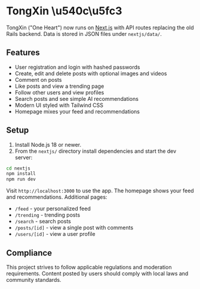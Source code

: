 # TongXin \u540c\u5fc3

TongXin ("One Heart") now runs on [Next.js](https://nextjs.org/) with API routes replacing the old Rails backend. Data is stored in JSON files under `nextjs/data/`.

## Features

- User registration and login with hashed passwords
- Create, edit and delete posts with optional images and videos
- Comment on posts
- Like posts and view a trending page
- Follow other users and view profiles
- Search posts and see simple AI recommendations
- Modern UI styled with Tailwind CSS
- Homepage mixes your feed and recommendations

## Setup

1. Install Node.js 18 or newer.
2. From the `nextjs/` directory install dependencies and start the dev server:

```bash
cd nextjs
npm install
npm run dev
```

Visit `http://localhost:3000` to use the app. The homepage shows your feed and recommendations. Additional pages:

- `/feed` - your personalized feed
- `/trending` - trending posts
- `/search` - search posts
- `/posts/[id]` - view a single post with comments
- `/users/[id]` - view a user profile

## Compliance

This project strives to follow applicable regulations and moderation requirements. Content posted by users should comply with local laws and community standards.

